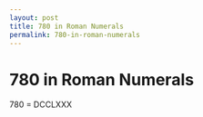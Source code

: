 ```yaml
---
layout: post
title: 780 in Roman Numerals
permalink: 780-in-roman-numerals
---
```


# 780 in Roman Numerals

780 = DCCLXXX
